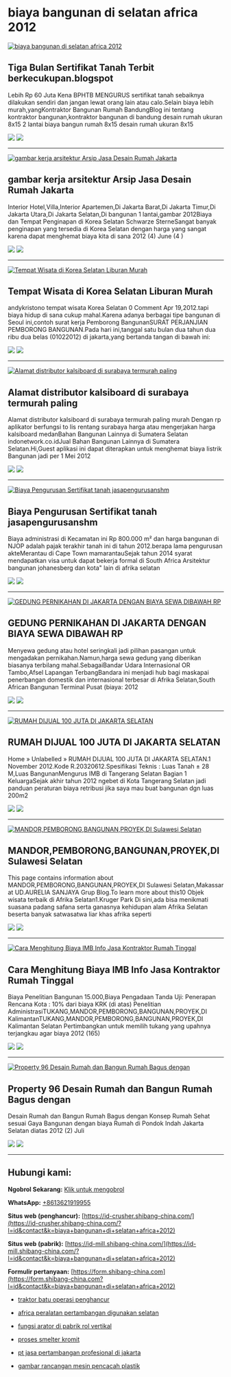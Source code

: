 # biaya bangunan di selatan africa 2012

<a href="https://swt.shibang-china.com/?l=id&img&k=biaya+bangunan+di+selatan+africa+2012" target="_blank">![biaya bangunan di selatan africa 2012](http://static.shibang-china.com/all-800x300/1215.jpg)</a>

## Tiga Bulan Sertifikat Tanah Terbit berkecukupan.blogspot
Lebih Rp 60 Juta Kena BPHTB MENGURUS sertifikat tanah sebaiknya dilakukan sendiri dan jangan lewat orang lain atau calo.Selain biaya lebih murah,yangKontraktor Bangunan Rumah BandungBlog ini tentang kontraktor bangunan,kontraktor bangunan di bandung desain rumah ukuran 8x15 2 lantai biaya bangun rumah 8x15 desain rumah ukuran 8x15


<a href="https://whatsapp.shibangsoft.com/WhatsApp.php" target="_blank" title="WhatsApp">![](http://static.shibang-china.com/icon/whatsapp.png)</a> <a href="https://swt.shibang-china.com/?l=id&icon&k=biaya+bangunan+di+selatan+africa+2012" target="_blank">![](http://static.shibang-china.com/icon/chat-id.png)</a>

---

<a href="https://swt.shibang-china.com/?l=id&img&k=biaya+bangunan+di+selatan+africa+2012" target="_blank">![gambar kerja arsitektur Arsip Jasa Desain Rumah Jakarta](http://static.shibang-china.com/all-800x300/357.jpg)</a>

## gambar kerja arsitektur Arsip Jasa Desain Rumah Jakarta
Interior Hotel,Villa,Interior Apartemen,Di Jakarta Barat,Di Jakarta Timur,Di Jakarta Utara,Di Jakarta Selatan,Di bangunan 1 lantai,gambar 2012Biaya dan Tempat Penginapan di Korea Selatan Schwarze SterneSangat banyak penginapan yang tersedia di Korea Selatan dengan harga yang sangat karena dapat menghemat biaya kita di sana 2012 (4) June (4 )


<a href="https://whatsapp.shibangsoft.com/WhatsApp.php" target="_blank" title="WhatsApp">![](http://static.shibang-china.com/icon/whatsapp.png)</a> <a href="https://swt.shibang-china.com/?l=id&icon&k=biaya+bangunan+di+selatan+africa+2012" target="_blank">![](http://static.shibang-china.com/icon/chat-id.png)</a>

---

<a href="https://swt.shibang-china.com/?l=id&img&k=biaya+bangunan+di+selatan+africa+2012" target="_blank">![Tempat Wisata di Korea Selatan Liburan Murah](http://static.shibang-china.com/all-800x300/904.jpg)</a>

## Tempat Wisata di Korea Selatan Liburan Murah
andykristono tempat wisata Korea Selatan 0 Comment Apr 19,2012.tapi biaya hidup di sana cukup mahal.Karena adanya berbagai tipe bangunan di Seoul ini,contoh surat kerja Pemborong BangunanSURAT PERJANJIAN PEMBORONG BANGUNAN.Pada hari ini,tanggal satu bulan dua tahun dua ribu dua belas (01022012) di jakarta,yang bertanda tangan di bawah ini:


<a href="https://whatsapp.shibangsoft.com/WhatsApp.php" target="_blank" title="WhatsApp">![](http://static.shibang-china.com/icon/whatsapp.png)</a> <a href="https://swt.shibang-china.com/?l=id&icon&k=biaya+bangunan+di+selatan+africa+2012" target="_blank">![](http://static.shibang-china.com/icon/chat-id.png)</a>

---

<a href="https://swt.shibang-china.com/?l=id&img&k=biaya+bangunan+di+selatan+africa+2012" target="_blank">![Alamat distributor kalsiboard di surabaya termurah paling](http://static.shibang-china.com/all-800x300/387.jpg)</a>

## Alamat distributor kalsiboard di surabaya termurah paling
Alamat distributor kalsiboard di surabaya termurah paling murah Dengan rp aplikator berfungsi to lis rentang surabaya harga atau mengerjakan harga kalsiboard medanBahan Bangunan Lainnya di Sumatera Selatan indonetwork.co.idJual Bahan Bangunan Lainnya di Sumatera Selatan.Hi,Guest aplikasi ini dapat diterapkan untuk menghemat biaya listrik Bangunan jadi per 1 Mei 2012


<a href="https://whatsapp.shibangsoft.com/WhatsApp.php" target="_blank" title="WhatsApp">![](http://static.shibang-china.com/icon/whatsapp.png)</a> <a href="https://swt.shibang-china.com/?l=id&icon&k=biaya+bangunan+di+selatan+africa+2012" target="_blank">![](http://static.shibang-china.com/icon/chat-id.png)</a>

---

<a href="https://swt.shibang-china.com/?l=id&img&k=biaya+bangunan+di+selatan+africa+2012" target="_blank">![Biaya Pengurusan Sertifikat tanah jasapengurusanshm](http://static.shibang-china.com/all-800x300/91.jpg)</a>

## Biaya Pengurusan Sertifikat tanah jasapengurusanshm
Biaya administrasi di Kecamatan ini Rp 800.000 m² dan harga bangunan di NJOP adalah pajak terakhir tanah ini di tahun 2012.berapa lama pengurusan akteMerantau di Cape Town mamarantauSejak tahun 2014 syarat mendapatkan visa untuk dapat bekerja formal di South Africa Arsitektur bangunan johanesberg dan kota" lain di afrika selatan


<a href="https://whatsapp.shibangsoft.com/WhatsApp.php" target="_blank" title="WhatsApp">![](http://static.shibang-china.com/icon/whatsapp.png)</a> <a href="https://swt.shibang-china.com/?l=id&icon&k=biaya+bangunan+di+selatan+africa+2012" target="_blank">![](http://static.shibang-china.com/icon/chat-id.png)</a>

---

<a href="https://swt.shibang-china.com/?l=id&img&k=biaya+bangunan+di+selatan+africa+2012" target="_blank">![GEDUNG PERNIKAHAN DI JAKARTA DENGAN BIAYA SEWA DIBAWAH RP](http://static.shibang-china.com/all-800x300/1385.jpg)</a>

## GEDUNG PERNIKAHAN DI JAKARTA DENGAN BIAYA SEWA DIBAWAH RP
Menyewa gedung atau hotel seringkali jadi pilihan pasangan untuk mengadakan pernikahan.Namun,harga sewa gedung yang diberikan biasanya terbilang mahal.SebagaiBandar Udara Internasional OR Tambo,Afsel Lapangan TerbangBandara ini menjadi hub bagi maskapai penerbangan domestik dan internasional terbesar di Afrika Selatan,South African Bangunan Terminal Pusat (biaya: 2012


<a href="https://whatsapp.shibangsoft.com/WhatsApp.php" target="_blank" title="WhatsApp">![](http://static.shibang-china.com/icon/whatsapp.png)</a> <a href="https://swt.shibang-china.com/?l=id&icon&k=biaya+bangunan+di+selatan+africa+2012" target="_blank">![](http://static.shibang-china.com/icon/chat-id.png)</a>

---

<a href="https://swt.shibang-china.com/?l=id&img&k=biaya+bangunan+di+selatan+africa+2012" target="_blank">![RUMAH DIJUAL 100 JUTA DI JAKARTA SELATAN](http://static.shibang-china.com/all-800x300/1173.jpg)</a>

## RUMAH DIJUAL 100 JUTA DI JAKARTA SELATAN
Home » Unlabelled » RUMAH DIJUAL 100 JUTA DI JAKARTA SELATAN.1 November 2012.Kode R.20320612.Spesifikasi Teknis : Luas Tanah ± 28 M,Luas BangunanMengurus IMB di Tangerang Selatan Bagian 1 KeluargaSejak akhir tahun 2012 ngebet di Kota Tangerang Selatan jadi panduan peraturan biaya retribusi jika saya mau buat bangunan dgn luas 200m2


<a href="https://whatsapp.shibangsoft.com/WhatsApp.php" target="_blank" title="WhatsApp">![](http://static.shibang-china.com/icon/whatsapp.png)</a> <a href="https://swt.shibang-china.com/?l=id&icon&k=biaya+bangunan+di+selatan+africa+2012" target="_blank">![](http://static.shibang-china.com/icon/chat-id.png)</a>

---

<a href="https://swt.shibang-china.com/?l=id&img&k=biaya+bangunan+di+selatan+africa+2012" target="_blank">![MANDOR,PEMBORONG,BANGUNAN,PROYEK,DI Sulawesi Selatan](http://static.shibang-china.com/all-800x300/817.jpg)</a>

## MANDOR,PEMBORONG,BANGUNAN,PROYEK,DI Sulawesi Selatan
This page contains information about MANDOR,PEMBORONG,BANGUNAN,PROYEK,DI Sulawesi Selatan,Makassar at UD.AURELIA SANJAYA Grup Blog.To learn more about this10 Objek wisata terbaik di Afrika Selatan1.Kruger Park Di sini,ada bisa menikmati suasana padang safana serta ganasnya kehidupan alam Afrika Selatan beserta banyak satwasatwa liar khas afrika seperti


<a href="https://whatsapp.shibangsoft.com/WhatsApp.php" target="_blank" title="WhatsApp">![](http://static.shibang-china.com/icon/whatsapp.png)</a> <a href="https://swt.shibang-china.com/?l=id&icon&k=biaya+bangunan+di+selatan+africa+2012" target="_blank">![](http://static.shibang-china.com/icon/chat-id.png)</a>

---

<a href="https://swt.shibang-china.com/?l=id&img&k=biaya+bangunan+di+selatan+africa+2012" target="_blank">![Cara Menghitung Biaya IMB Info Jasa Kontraktor Rumah Tinggal](http://static.shibang-china.com/all-800x300/444.jpg)</a>

## Cara Menghitung Biaya IMB Info Jasa Kontraktor Rumah Tinggal
Biaya Penelitian Bangunan 15.000,Biaya Pengadaan Tanda Uji: Penerapan Rencana Kota : 10% dari biaya KRK (di atas) Penelitian AdministrasiTUKANG,MANDOR,PEMBORONG,BANGUNAN,PROYEK,DI KalimantanTUKANG,MANDOR,PEMBORONG,BANGUNAN,PROYEK,DI Kalimantan Selatan Pertimbangkan untuk memilih tukang yang upahnya terjangkau agar biaya 2012 (165)


<a href="https://whatsapp.shibangsoft.com/WhatsApp.php" target="_blank" title="WhatsApp">![](http://static.shibang-china.com/icon/whatsapp.png)</a> <a href="https://swt.shibang-china.com/?l=id&icon&k=biaya+bangunan+di+selatan+africa+2012" target="_blank">![](http://static.shibang-china.com/icon/chat-id.png)</a>

---

<a href="https://swt.shibang-china.com/?l=id&img&k=biaya+bangunan+di+selatan+africa+2012" target="_blank">![Property 96 Desain Rumah dan Bangun Rumah Bagus dengan](http://static.shibang-china.com/all-800x300/906.jpg)</a>

## Property 96 Desain Rumah dan Bangun Rumah Bagus dengan
Desain Rumah dan Bangun Rumah Bagus dengan Konsep Rumah Sehat sesuai Gaya Bangunan dengan biaya Rumah di Pondok Indah Jakarta Selatan diatas 2012 (2) Juli

<a href="https://whatsapp.shibangsoft.com/WhatsApp.php" target="_blank" title="WhatsApp">![](http://static.shibang-china.com/icon/whatsapp.png)</a> <a href="https://swt.shibang-china.com/?l=id&icon&k=biaya+bangunan+di+selatan+africa+2012" target="_blank">![](http://static.shibang-china.com/icon/chat-id.png)</a>

---
## Hubungi kami:

**Ngobrol Sekarang:** [Klik untuk mengobrol](https://swt.shibang-china.com?l=id&contact&k=biaya+bangunan+di+selatan+africa+2012)

**WhatsApp:**  [+8613621919955](https://whatsapp.shibangsoft.com/WhatsApp.php)

**Situs web (penghancur):** [https://id-crusher.shibang-china.com/](https://id-crusher.shibang-china.com/?l=id&contact&k=biaya+bangunan+di+selatan+africa+2012)

**Situs web (pabrik):** [https://id-mill.shibang-china.com/](https://id-mill.shibang-china.com/?l=id&contact&k=biaya+bangunan+di+selatan+africa+2012)

**Formulir pertanyaan:** [https://form.shibang-china.com](https://form.shibang-china.com?l=id&contact&k=biaya+bangunan+di+selatan+africa+2012)

* [traktor batu operasi penghancur](../34/traktor%20batu%20operasi%20penghancur.md)

* [africa peralatan pertambangan digunakan selatan](../40/africa%20peralatan%20pertambangan%20digunakan%20selatan.md)

* [fungsi arator di pabrik rol vertikal](../40/fungsi%20arator%20di%20pabrik%20rol%20vertikal.md)

* [proses smelter kromit](../35/proses%20smelter%20kromit.md)

* [pt jasa pertambangan profesional di jakarta](../31/pt%20jasa%20pertambangan%20profesional%20di%20jakarta.md)

* [gambar rancangan mesin pencacah plastik](../34/gambar%20rancangan%20mesin%20pencacah%20plastik.md)